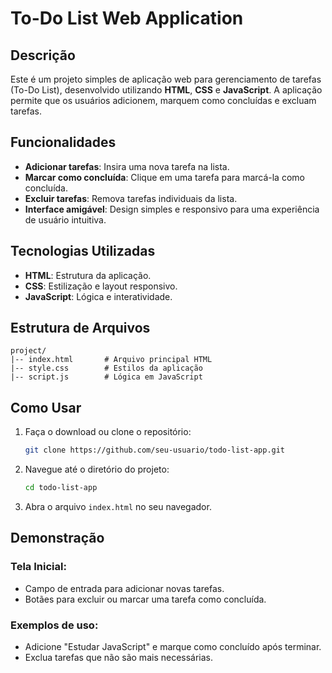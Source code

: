 # To-Do List Web Application

## Descrição
Este é um projeto simples de aplicação web para gerenciamento de tarefas (To-Do List), desenvolvido utilizando **HTML**, **CSS** e **JavaScript**. A aplicação permite que os usuários adicionem, marquem como concluídas e excluam tarefas.

## Funcionalidades
- **Adicionar tarefas**: Insira uma nova tarefa na lista.
- **Marcar como concluída**: Clique em uma tarefa para marcá-la como concluída.
- **Excluir tarefas**: Remova tarefas individuais da lista.
- **Interface amigável**: Design simples e responsivo para uma experiência de usuário intuitiva.

## Tecnologias Utilizadas
- **HTML**: Estrutura da aplicação.
- **CSS**: Estilização e layout responsivo.
- **JavaScript**: Lógica e interatividade.

## Estrutura de Arquivos
```
project/
|-- index.html       # Arquivo principal HTML
|-- style.css        # Estilos da aplicação
|-- script.js        # Lógica em JavaScript
```

## Como Usar
1. Faça o download ou clone o repositório:
   ```bash
   git clone https://github.com/seu-usuario/todo-list-app.git
   ```
2. Navegue até o diretório do projeto:
   ```bash
   cd todo-list-app
   ```
3. Abra o arquivo `index.html` no seu navegador.

## Demonstração
### Tela Inicial:
- Campo de entrada para adicionar novas tarefas.
- Botães para excluir ou marcar uma tarefa como concluída.

### Exemplos de uso:
- Adicione "Estudar JavaScript" e marque como concluído após terminar.
- Exclua tarefas que não são mais necessárias.
